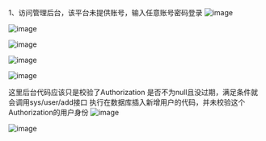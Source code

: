 1、访问管理后台，该平台未提供账号，输入任意账号密码登录
![image](https://github.com/hbdxmz/BugHuntLogger/assets/94107024/859e6c0e-c77f-4953-8bb8-910862cb58f8)  

![image](https://github.com/hbdxmz/BugHuntLogger/assets/94107024/ac469d65-b922-4a07-9e67-d492809c4c2c)

![image](https://github.com/hbdxmz/BugHuntLogger/assets/94107024/89f8d2d2-e985-4bc0-b524-63a6ef7c3dee)  

![image](https://github.com/hbdxmz/BugHuntLogger/assets/94107024/b6558fb7-6fd7-4654-b8ef-514ae3f3b55e)

![image](https://github.com/hbdxmz/BugHuntLogger/assets/94107024/9e336f5a-c69e-4cd4-80d1-28be3ff9b4a5)  

这里后台代码应该只是校验了Authorization 是否不为null且没过期，满足条件就会调用sys/user/add接口 执行在数据库插入新增用户的代码，并未校验这个Authorization的用户身份
![image](https://github.com/hbdxmz/BugHuntLogger/assets/94107024/24392324-f451-4dd0-8c7e-540300c71fb0)
 

![image](https://github.com/hbdxmz/BugHuntLogger/assets/94107024/bf01e00b-902e-4b8a-a5e5-188367c5bad1)





 


